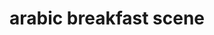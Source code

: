 ---
title: "arabic breakfast scene"
layout: work_page
img: "arabicbreakfastscene.jpg"
thumbnailimg: "arabicbreakfastscene-thumbnail.jpg"
medium: "oil on wood"
dimensions: "24 x 48 inches"
year: 2023
available: true
---